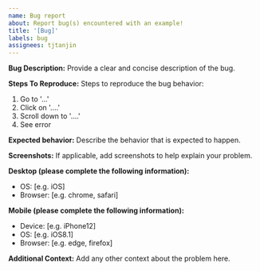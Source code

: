 ```yaml
---
name: Bug report
about: Report bug(s) encountered with an example!
title: '[Bug]'
labels: bug
assignees: tjtanjin
---
```


**Bug Description:**
Provide a clear and concise description of the bug.

**Steps To Reproduce:**
Steps to reproduce the bug behavior:

1. Go to '...'
2. Click on '....'
3. Scroll down to '....'
4. See error

**Expected behavior:**
Describe the behavior that is expected to happen.

**Screenshots:**
If applicable, add screenshots to help explain your problem.

**Desktop (please complete the following information):**

- OS: [e.g. iOS]
- Browser: [e.g. chrome, safari]

**Mobile (please complete the following information):**

- Device: [e.g. iPhone12]
- OS: [e.g. iOS8.1]
- Browser: [e.g. edge, firefox]

**Additional Context:**
Add any other context about the problem here.